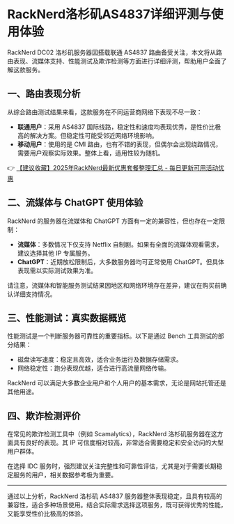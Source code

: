 # RackNerd洛杉矶AS4837详细评测与使用体验

RackNerd DC02 洛杉矶服务器因搭载联通 AS4837 路由备受关注，本文将从路由表现、流媒体支持、性能测试及欺诈检测等方面进行详细评测，帮助用户全面了解这款服务。

## 一、路由表现分析

从综合路由测试结果来看，这款服务在不同运营商网络下表现不尽一致：

- **联通用户**：采用 AS4837 国际线路，稳定性和速度均表现优秀，是性价比极高的解决方案。但稳定性可能受邻近网络环境影响。
- **移动用户**：使用的是 CMI 路由，也有不错的表现，但偶尔会出现绕路情况，需要用户观察实际效果。整体上看，适用性较为随机。

👉 [【建议收藏】2025年RackNerd最新优惠套餐整理汇总 - 每日更新可用活动优惠](https://bit.ly/Rack_Nerd)

## 二、流媒体与 ChatGPT 使用体验

RackNerd 的服务器在流媒体和 ChatGPT 方面有一定的兼容性，但也存在一定限制：

- **流媒体**：多数情况下仅支持 Netflix 自制剧。如果有全面的流媒体观看需求，建议选择其他 IP 专属服务。
- **ChatGPT**：近期放松限制后，大多数服务器均可正常使用 ChatGPT。但具体表现需以实际测试效果为准。

请注意，流媒体和智能服务测试结果因地区和网络环境存在差异，建议在购买前确认详细支持情况。

## 三、性能测试：真实数据概览

性能测试是一个判断服务器可靠性的重要指标。以下是通过 Bench 工具测试的部分结果：

- 磁盘读写速度：稳定且高效，适合业务运行及数据存储需求。
- 网络稳定性：跑分表现优越，适合进行高流量网络传输。

RackNerd 可以满足大多数企业用户和个人用户的基本需求，无论是网站托管还是其他用途。

## 四、欺诈检测评价

在常见的欺诈检测工具中（例如 Scamalytics），RackNerd 洛杉矶服务器在这方面具有良好的表现。其 IP 可信度相对较高，非常适合需要稳定和安全访问的大型用户群体。

在选择 IDC 服务时，强烈建议关注完整性和可靠性评估，尤其是对于需要长期稳定服务的用户，相关数据参考极为重要。

---

通过以上分析，RackNerd 洛杉矶 AS4837 服务器整体表现稳定，且具有较高的兼容性，适合多种场景使用。结合实际需求选择这项服务，既可获得优秀的性能，又能享受性价比极高的体验。